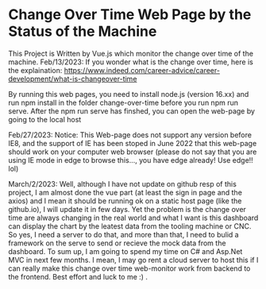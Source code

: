 # Change Over Time Web Page by the Status of the Machine
 This Project is Written by Vue.js which monitor the change over time of the machine. 
Feb/13/2023: If you wonder what is the change over time, here is the explaination: https://www.indeed.com/career-advice/career-development/what-is-changeover-time

By running this web pages, you need to install node.js (version 16.xx) and run npm install in the folder change-over-time before you run npm run serve.
After the npm run serve has finshed, you can open the web-page by going to the local host

Feb/27/2023: Notice: This Web-page does not support any version before IE8, and the support of IE has been stoped in June 2022 that this web-page should work on your computer web browser (please do not say that you are using IE mode in edge to browse this..., you have edge already! Use edge!! lol)

March/2/2023: Well, although I have not update on github resp of this project, I am almost done the vue part (at least the sign in page and the axios) and I mean it should be running ok on a static host page (like the github.io), I will update it in few days. Yet the problem is the change over time are always changing in the real world and what I want is this dashboard can display the chart by the leatest data from the tooling machine or CNC. So yes, I need a server to do that, and more than that, I need to bulid a framework on the serve to send or recieve the mock data from the dashboard. To sum up, I am going to spend my time on C# and Asp.Net MVC in next few months. I mean, I may go rent a cloud server to host this if I can really make this change over time web-monitor work from backend to the frontend. Best effort and luck to me :) .
